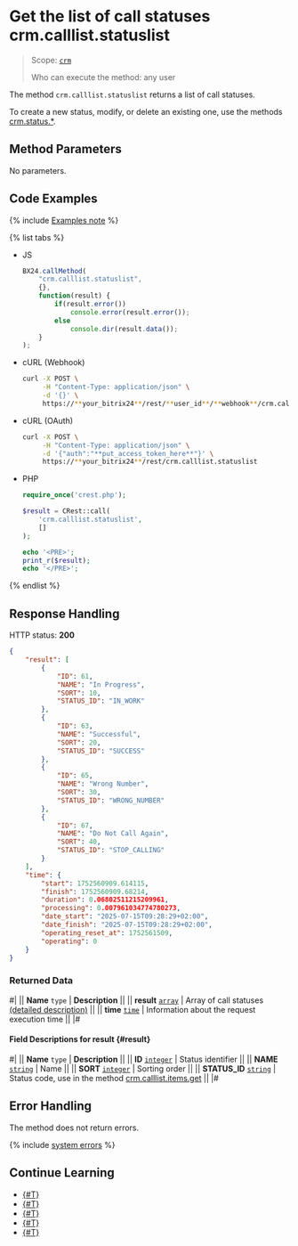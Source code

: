 # Get the list of call statuses crm.calllist.statuslist

> Scope: [`crm`](../../scopes/permissions.md)
>
> Who can execute the method: any user

The method `crm.calllist.statuslist` returns a list of call statuses.

To create a new status, modify, or delete an existing one, use the methods [crm.status.*](../status/index.md).

## Method Parameters

No parameters.

## Code Examples

{% include [Examples note](../../../_includes/examples.md) %}

{% list tabs %}

- JS

    ```js
    BX24.callMethod(
        "crm.calllist.statuslist",
        {},
        function(result) {
            if(result.error())
                console.error(result.error());
            else
                console.dir(result.data());
        }
    );
    ```

- cURL (Webhook)

    ```bash
    curl -X POST \
         -H "Content-Type: application/json" \
         -d '{}' \
         https://**your_bitrix24**/rest/**user_id**/**webhook**/crm.calllist.statuslist
    ```

- cURL (OAuth)

    ```bash
    curl -X POST \
         -H "Content-Type: application/json" \
         -d '{"auth":"**put_access_token_here**"}' \
         https://**your_bitrix24**/rest/crm.calllist.statuslist
    ```

- PHP

    ```php
    require_once('crest.php');

    $result = CRest::call(
        'crm.calllist.statuslist',
        []
    );

    echo '<PRE>';
    print_r($result);
    echo '</PRE>';
    ```

{% endlist %}

## Response Handling

HTTP status: **200**

```json
{
    "result": [
        {
            "ID": 61,
            "NAME": "In Progress",
            "SORT": 10,
            "STATUS_ID": "IN_WORK"
        },
        {
            "ID": 63,
            "NAME": "Successful",
            "SORT": 20,
            "STATUS_ID": "SUCCESS"
        },
        {
            "ID": 65,
            "NAME": "Wrong Number",
            "SORT": 30,
            "STATUS_ID": "WRONG_NUMBER"
        },
        {
            "ID": 67,
            "NAME": "Do Not Call Again",
            "SORT": 40,
            "STATUS_ID": "STOP_CALLING"
        }
    ],
    "time": {
        "start": 1752560909.614115,
        "finish": 1752560909.68214,
        "duration": 0.06802511215209961,
        "processing": 0.007961034774780273,
        "date_start": "2025-07-15T09:28:29+02:00",
        "date_finish": "2025-07-15T09:28:29+02:00",
        "operating_reset_at": 1752561509,
        "operating": 0
    }
}
```

### Returned Data

#|
|| **Name**
`type` | **Description** ||
|| **result**
[`array`](../../data-types.md) | Array of call statuses [(detailed description)](#result) ||
|| **time**
[`time`](../../data-types.md#time) | Information about the request execution time ||
|#

#### Field Descriptions for result {#result}

#|
|| **Name**
`type` | **Description** ||
|| **ID**
[`integer`](../../data-types.md) | Status identifier ||
|| **NAME**
[`string`](../../data-types.md) | Name ||
|| **SORT**
[`integer`](../../data-types.md) | Sorting order ||
|| **STATUS_ID**
[`string`](../../data-types.md) | Status code, use in the method [crm.calllist.items.get](./crm-calllist-items-get.md) ||
|#

## Error Handling

The method does not return errors.

{% include [system errors](../../../_includes/system-errors.md) %}

## Continue Learning

- [{#T}](./crm-calllist-add.md)
- [{#T}](./crm-calllist-get.md)
- [{#T}](./crm-calllist-items-get.md)
- [{#T}](./crm-calllist-list.md)
- [{#T}](./crm-calllist-update.md)